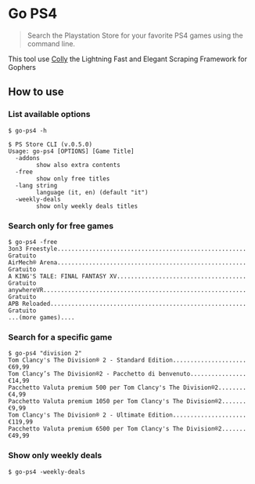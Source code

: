 # Go PS4

> Search the Playstation Store for your favorite PS4 games using the command line.

This tool use [Colly](https://github.com/gocolly/colly) the Lightning Fast and Elegant Scraping Framework for Gophers


## How to use

### List available options

```shell
$ go-ps4 -h
```

```shell
$ PS Store CLI (v.0.5.0)
Usage: go-ps4 [OPTIONS] [Game Title]
  -addons
        show also extra contents
  -free
        show only free titles
  -lang string
        language (it, en) (default "it")
  -weekly-deals
        show only weekly deals titles
```

### Search only for free games

```shell
$ go-ps4 -free
3on3 Freestyle...................................................... Gratuito
AirMech® Arena...................................................... Gratuito
A KING'S TALE: FINAL FANTASY XV..................................... Gratuito
anywhereVR.......................................................... Gratuito
APB Reloaded........................................................ Gratuito
...(more games)....
```

### Search for a specific game

```shell
$ go-ps4 "division 2"
Tom Clancy's The Division® 2 - Standard Edition..................... €69,99
Tom Clancy’s The Division®2 - Pacchetto di benvenuto................ €14,99
Pacchetto Valuta premium 500 per Tom Clancy's The Division®2........ €4,99
Pacchetto Valuta premium 1050 per Tom Clancy's The Division®2....... €9,99
Tom Clancy's The Division® 2 - Ultimate Edition..................... €119,99
Pacchetto Valuta premium 6500 per Tom Clancy's The Division®2....... €49,99
```

### Show only weekly deals

```shell
$ go-ps4 -weekly-deals
```

